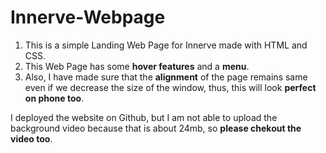 # Innerve-Webpage

1. This is a simple Landing Web Page for Innerve made with HTML and CSS. 
2. This Web Page has some **hover features** and a **menu**. 
3. Also, I have made sure that the **alignment** of the page remains same even if we decrease the size of the window, thus, this will look **perfect on phone too**.

I deployed the website on Github, but I am not able to upload the background video because that is about 24mb, so **please chekout the video too**.
